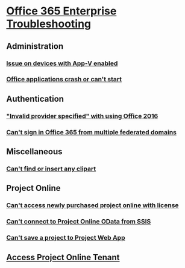 # [Office 365 Enterprise Troubleshooting](../enterprise.md)

## Administration
### [Issue on devices with App-V enabled](../administration/issues-on-devices-with-app-v-enabled.md)
### [Office applications crash or can't start](../administration/office-crash-or-cannot-start.md)


## Authentication
### ["Invalid provider specified" with using Office 2016](../authentication/invalid-provider-specified-error.md)
### [Can't sign in Office 365 from multiple federated domains](../authentication//cant-sign-in-office-365-multiple-domain-federation.md)

## Miscellaneous
### [Can't find or insert any clipart](../miscellaneous/cannot-find-any-clipart.md)



## Project Online
### [Can't access newly purchased project online with license](../project-online/cant-access-newly-purchased-project-online.md)
### [Can't connect to Project Online OData from SSIS](../project-online/cant-connect-project-online-odata-from-ssis.md)
### [Can't save a project to Project Web App](../project-online/cant-save-project-client-to-web-app.md)




## [Access Project Online Tenant](../access-project-online-tenant.md)
